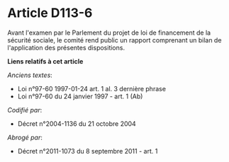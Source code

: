 # Article D113-6

Avant l'examen par le Parlement du projet de loi de financement de la sécurité sociale, le comité rend public un rapport
comprenant un bilan de l'application des présentes dispositions.

**Liens relatifs à cet article**

_Anciens textes_:

  - Loi n°97-60 1997-01-24 art. 1 al. 3 dernière phrase
  - Loi n°97-60 du 24 janvier 1997 - art. 1 (Ab)

_Codifié par_:

  - Décret n°2004-1136 du 21 octobre 2004

_Abrogé par_:

  - Décret n°2011-1073 du 8 septembre 2011 - art. 1
